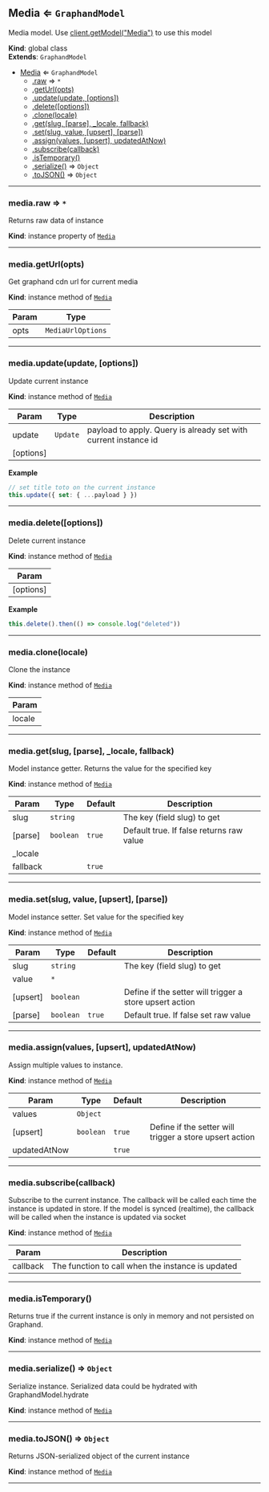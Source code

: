 <a name="Media"></a>

## Media ⇐ <code>GraphandModel</code>
Media model. Use [client.getModel("Media")](Client#getModel) to use this model

**Kind**: global class  
**Extends**: <code>GraphandModel</code>  

* [Media](Media.md#Media) ⇐ <code>GraphandModel</code>
    * [.raw](#) ⇒ <code>\*</code>
    * [.getUrl(opts)](Media.md#Media+getUrl)
    * [.update(update, [options])](#)
    * [.delete([options])](#)
    * [.clone(locale)](#)
    * [.get(slug, [parse], _locale, fallback)](#)
    * [.set(slug, value, [upsert], [parse])](#)
    * [.assign(values, [upsert], updatedAtNow)](#)
    * [.subscribe(callback)](#)
    * [.isTemporary()](#)
    * [.serialize()](#) ⇒ <code>Object</code>
    * [.toJSON()](#) ⇒ <code>Object</code>


* * *

<a name=""></a>

### media.raw ⇒ <code>\*</code>
Returns raw data of instance

**Kind**: instance property of [<code>Media</code>](Media.md#Media)  

* * *

<a name="Media+getUrl"></a>

### media.getUrl(opts)
Get graphand cdn url for current media

**Kind**: instance method of [<code>Media</code>](Media.md#Media)  

| Param | Type |
| --- | --- |
| opts | <code>MediaUrlOptions</code> | 


* * *

<a name=""></a>

### media.update(update, [options])
Update current instance

**Kind**: instance method of [<code>Media</code>](Media.md#Media)  

| Param | Type | Description |
| --- | --- | --- |
| update | <code>Update</code> | payload to apply. Query is already set with current instance id |
| [options] |  |  |

**Example**  
```js
// set title toto on the current instance
this.update({ set: { ...payload } })
```

* * *

<a name=""></a>

### media.delete([options])
Delete current instance

**Kind**: instance method of [<code>Media</code>](Media.md#Media)  

| Param |
| --- |
| [options] | 

**Example**  
```js
this.delete().then(() => console.log("deleted"))
```

* * *

<a name=""></a>

### media.clone(locale)
Clone the instance

**Kind**: instance method of [<code>Media</code>](Media.md#Media)  

| Param |
| --- |
| locale | 


* * *

<a name=""></a>

### media.get(slug, [parse], _locale, fallback)
Model instance getter. Returns the value for the specified key

**Kind**: instance method of [<code>Media</code>](Media.md#Media)  

| Param | Type | Default | Description |
| --- | --- | --- | --- |
| slug | <code>string</code> |  | The key (field slug) to get |
| [parse] | <code>boolean</code> | <code>true</code> | Default true. If false returns raw value |
| _locale |  |  |  |
| fallback |  | <code>true</code> |  |


* * *

<a name=""></a>

### media.set(slug, value, [upsert], [parse])
Model instance setter. Set value for the specified key

**Kind**: instance method of [<code>Media</code>](Media.md#Media)  

| Param | Type | Default | Description |
| --- | --- | --- | --- |
| slug | <code>string</code> |  | The key (field slug) to get |
| value | <code>\*</code> |  |  |
| [upsert] | <code>boolean</code> |  | Define if the setter will trigger a store upsert action |
| [parse] | <code>boolean</code> | <code>true</code> | Default true. If false set raw value |


* * *

<a name=""></a>

### media.assign(values, [upsert], updatedAtNow)
Assign multiple values to instance.

**Kind**: instance method of [<code>Media</code>](Media.md#Media)  

| Param | Type | Default | Description |
| --- | --- | --- | --- |
| values | <code>Object</code> |  |  |
| [upsert] | <code>boolean</code> | <code>true</code> | Define if the setter will trigger a store upsert action |
| updatedAtNow |  | <code>true</code> |  |


* * *

<a name=""></a>

### media.subscribe(callback)
Subscribe to the current instance. The callback will be called each time the instance is updated in store.
If the model is synced (realtime), the callback will be called when the instance is updated via socket

**Kind**: instance method of [<code>Media</code>](Media.md#Media)  

| Param | Description |
| --- | --- |
| callback | The function to call when the instance is updated |


* * *

<a name=""></a>

### media.isTemporary()
Returns true if the current instance is only in memory and not persisted on Graphand.

**Kind**: instance method of [<code>Media</code>](Media.md#Media)  

* * *

<a name=""></a>

### media.serialize() ⇒ <code>Object</code>
Serialize instance. Serialized data could be hydrated with GraphandModel.hydrate

**Kind**: instance method of [<code>Media</code>](Media.md#Media)  

* * *

<a name=""></a>

### media.toJSON() ⇒ <code>Object</code>
Returns JSON-serialized object of the current instance

**Kind**: instance method of [<code>Media</code>](Media.md#Media)  

* * *

